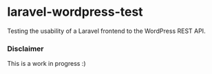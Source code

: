 # laravel-wordpress-test

Testing the usability of a Laravel frontend to the WordPress REST API.


### Disclaimer

This is a work in progress :)
